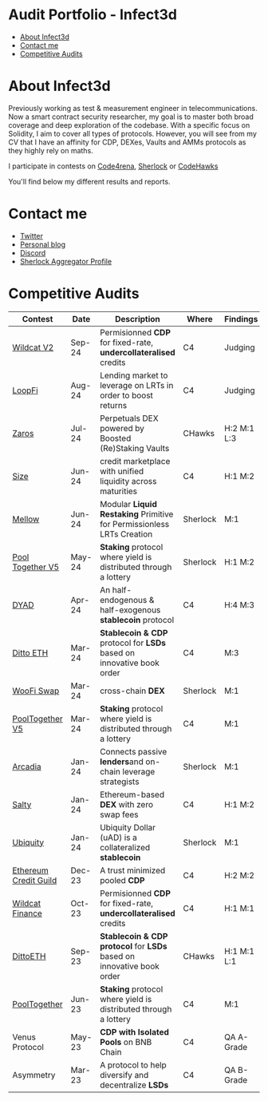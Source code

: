 # Audit Portfolio - Infect3d
- [About Infect3d](#about-Infect3d)
- [Contact me](#contact-me)
- [Competitive Audits](#competitive-audits)

# About Infect3d
Previously working as test & measurement engineer in telecommunications.
Now a smart contract security researcher, my goal is to master both broad coverage and deep exploration of the codebase.
With a specific focus on Solidity, I aim to cover all types of protocols.
However, you will see from my CV that I have an affinity for CDP, DEXes, Vaults and AMMs protocols as they highly rely on maths.

I participate in contests on [Code4rena](https://code4rena.com/), [Sherlock](https://www.sherlock.xyz/) or [CodeHawks](https://www.codehawks.com/)

You'll find below my different results and reports.

# Contact me
- [Twitter](https://twitter.com/InfectedCrypto)
- [Personal blog](https://another-infected-blog.vercel.app/)
- [Discord](https://discordapp.com/users/209246832675651585)
- [Sherlock Aggregator Profile](https://audits.sherlock.xyz/contests/225)


# Competitive Audits
| Contest																				| Date		| Description 																	| Where 	| Findings				| Mention						| Report																											|
| ------------------------------------------------------------------------------------	| --------- |--------------------------------------------------------------------------		| --------	| -----------------		| ---------------------------	| ----------------------------------------------------------	|
| [Wildcat V2](https://code4rena.com/audits/2024-08-the-wildcat-protocol)				| Sep-24	| Permisionned **CDP** for fixed-rate, **undercollateralised** credits			| C4		| Judging				|								| [Not public yet](Contests/In_Progress.md)   					|
| [LoopFi](https://code4rena.com/audits/2024-07-loopfi#top)								| Aug-24	| Lending market to leverage on LRTs in order to boost returns					| C4		| Judging				|								| [Not public yet](Contests/In_Progress.md)   					|
| [Zaros](https://codehawks.cyfrin.io/c/2024-07-zaros/results?t=report)					| Jul-24	| Perpetuals DEX powered by Boosted (Re)Staking Vaults							| CHawks	| H:2 M:1 L:3			|								| [Link](Contests/2024/2024-07_Zaros.md)   						|
| [Size](https://code4rena.com/audits/2024-06-size)										| Jun-24	| credit marketplace with unified liquidity across maturities					| C4		| H:1 M:2				|								| [Link](Contests/2024/2024-06_Size.md)  			 			|
| [Mellow](https://audits.sherlock.xyz/contests/423)									| Jun-24	| Modular **Liquid Restaking** Primitive for Permissionless LRTs Creation 		| Sherlock	| M:1					|	5th place					| [Link](Contests/2024/2024-06_Mellow.md)   					|
| [Pool Together V5](https://audits.sherlock.xyz/contests/225)							| May-24	| **Staking** protocol where yield is distributed through a lottery				| Sherlock	| H:1 M:2				|	9th place					| [Link](Contests/2024/2024-05_Pool_Together.md)  				|
| [DYAD](https://code4rena.com/audits/2024-04-dyad#top)									| Apr-24	| An half-endogenous & half-exogenous **stablecoin** protocol					| C4		| H:4 M:3				|								| [Link](Contests/2024/2024-05_Dyad.md)   						|
| [Ditto ETH](https://code4rena.com/audits/2024-03-dittoeth#top)						| Mar-24	| **Stablecoin & CDP** protocol for **LSDs** based on innovative book order		| C4		| M:3					|	Solo M						| [Link](Contests/2024/2024-03_DittoETH.md)  					|
| [WooFi Swap](https://audits.sherlock.xyz/contests/277)								| Mar-24	| cross-chain **DEX**															| Sherlock	| M:1					|	8th place					| [Link](Contests/2024/2024-03_WooFi.md)    					|
| [PoolTogether V5](https://code4rena.com/audits/2024-03-pooltogether#top)				| Mar-24	| **Staking** protocol where yield is distributed through a lottery				| C4		| M:1					|	8th place					| [Link](Contests/2024/2024-03_Pool_Together.md)				|
| [Arcadia](https://audits.sherlock.xyz/contests/137)									| Jan-24	| Connects passive **lenders**and on-chain leverage strategists					| Sherlock	| M:1					|								| [Link](Contests/2024/2024-01_Arcadia.md)						|
| [Salty](https://code4rena.com/audits/2024-01-saltyio#top)								| Jan-24	| Ethereum-based **DEX** with zero swap fees									| C4		| H:1 M:2				|								| [Link](Contests/2024/2024-01_SaltyIO.md)						|
| [Ubiquity](https://audits.sherlock.xyz/contests/138)									| Jan-24	| Ubiquity Dollar (uAD) is a collateralized **stablecoin**						| Sherlock	| M:1					|								| [Link](Contests/2024/2024-01_Ubiquity.md)   					|
| [Ethereum Credit Guild](https://code4rena.com/audits/2023-12-ethereum-credit-guild)	| Dec-23	| A trust minimized pooled **CDP**												| C4		| H:2 M:2				|  								| [Link](Contests/2023/2023-12_Ethereum_Credit_Guild.md)		|
| [Wildcat Finance](https://code4rena.com/audits/2023-10-the-wildcat-protocol#top)		| Oct-23	| Permisionned **CDP** for fixed-rate, **undercollateralised** credits			| C4		| H:1  M:1				| 								| [Link](Contests/2023/2023-10_Wildcat_Finance.md) 				|
| [DittoETH](https://www.codehawks.com/contests/clm871gl00001mp081mzjdlwc)				| Sep-23	| **Stablecoin & CDP protocol** for **LSDs** based on innovative book order		| CHawks	| H:1 M:1 L:1			| 1 H selected for report		| [Link](Contests/2023/2023-09_DittoETH.md)       				|
| [PoolTogether](https://code4rena.com/audits/2021-10-pooltogether-v4-contest#top)		| Jun-23	| **Staking** protocol where yield is distributed through a lottery				| C4		| M:1					| 1 M Selected for report		| [Link](Contests/2023/2023-06_Pool_Together.md)				|
| Venus Protocol																		| May-23	| **CDP with Isolated Pools** on BNB Chain										| C4		| QA A-Grade			|								| [Link](Contests/2023/2023-05_Venus_Protocol.md)				|
| Asymmetry																				| Mar-23	| A protocol to help diversify and decentralize **LSDs**						| C4		| QA B-Grade			|								| [Link](Contests/2023/2023-03_Asymmetry.md) 					|

